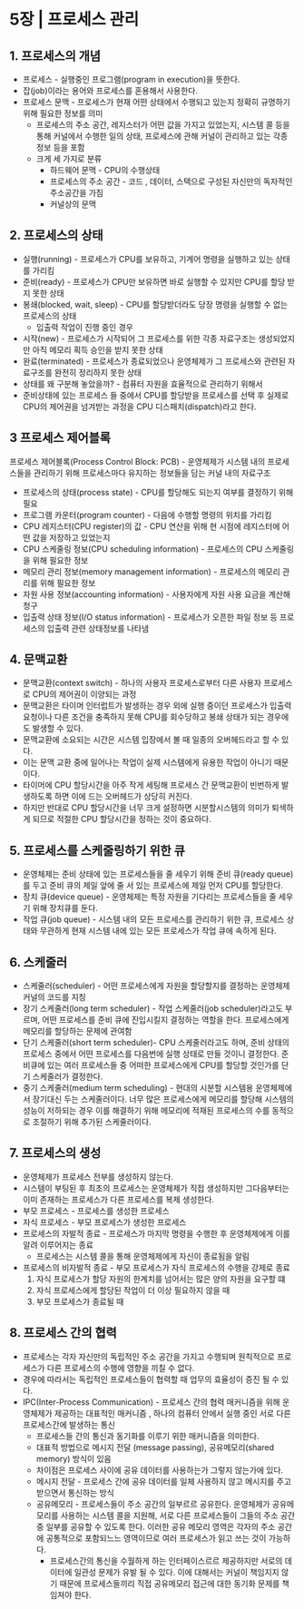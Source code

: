 # 5장 | 프로세스 관리

## 1. 프로세스의 개념

- 프로세스 - 실행중인 프로그램(program in execution)을 뜻한다.
- 잡(job)이라는 용어와 프로세스를 혼용해서 사용한다.
- 프로세스 문맥 - 프로세스가 현재 어떤 상태에서 수행되고 있는지 정확히 규명하기 위해 필요한 정보를 의미
    - 프로세스의 주소 공간, 레지스터가 어떤 값을 가지고 있었는지, 시스템 콜 등을 통해 커널에서 수행한 일의 상태, 프로세스에 관해 커널이 관리하고 있는 각종 정보 등을 포함
    - 크게 세 가지로 분류
        - 하드웨어 문맥 - CPU의 수행상태
        - 프로세스의 주소 공간 - 코드 , 데이터, 스택으로 구성된 자신만의 독자적인 주소공간을 가짐
        - 커널상의 문맥

## 2. 프로세스의 상태

- 실행(running) - 프로세스가 CPU를 보유하고, 기계어 명령을 실행하고 있는 상태를 가리킴
- 준비(ready) - 프로세스가 CPU만 보유하면 바로 실행할 수 있지만 CPU를 할당 받지 못한 상태
- 봉쇄(blocked, wait, sleep) - CPU를 할당받더라도 당장 명령을 실행할 수 없는 프로세스의 상태
    - 입출력 작업이 진행 중인 경우
- 시작(new) - 프로세스가 시작되어 그 프로세스를 위한 각종 자료구조는 생성되었지만 아직 메모리 획득 승인을 받지 못한 상태
- 완료(terminated) - 프로세스가 종료되었으나 운영체제가 그 프로세스와 관련된 자료구조를 완전히 정리하지 못한 상태
- 상태를 왜 구분해 놓았을까? - 컴퓨터 자원을 효율적으로 관리하기 위해서
- 준비상태에 있는 프로세스 들 중에서 CPU를 할당받을 프로세스를 선택 후 실제로 CPU의 제어권을 넘겨받는 과정을 CPU 디스패치(dispatch)라고 한다.

## 3 프로세스 제어블록

프로세스 제어블록(Process Control Block: PCB) - 운영체제가 시스템 내의 프로세스들을 관리하기 위해 프로세스마다 유지하는 정보들을 담는 커널 내의 자료구조

- 프로세스의 상태(process state) - CPU를 할당해도 되는지 여부를 결정하기 위해 필요
- 프로그램 카운터(program counter) - 다음에 수행할 명령의 위치를 가리킴
- CPU 레지스터(CPU register)의 값 - CPU 연산을 위해 현 시점에 레지스터에 어떤 값을 저장하고 있었는지
- CPU 스케줄링 정보(CPU scheduling information) - 프로세스의 CPU 스케줄링을 위해 필요한 정보
- 메모리 관리 정보(memory management information) - 프로세스의 메모리 관리를 위해 필요한 정보
- 자원 사용 정보(accounting information) - 사용자에게 자원 사용 요금을 계산해 청구
- 입출력 상태 정보(I/O status information) - 프로세스가 오픈한 파일 정보 등 프로세스의 입출력 관련 상태정보를 나타냄

## 4. 문맥교환

- 문맥교환(context switch) - 하나의 사용자 프로세스로부터 다른 사용자 프로세스로 CPU의 제어권이 이양되는 과정
- 문맥교환은 타이머 인터럽트가 발생하는 경우 외에 실행 중이던 프로세스가 입출력 요청이나 다른 조건을 충족하지 못해 CPU를 회수당하고 봉쇄 상태가 되는 경우에도 발생할 수 있다.
- 문맥교환에 소요되는 시간은 시스템 입장에서 볼 때 일종의 오버헤드라고 할 수 있다.
- 이는 문맥 교환 중에 일어나는 작업이 실제 시스템에게 유용한 작업이 아니기 때문이다.
- 타이머에 CPU 할당시간을 아주 작게 세팅해 프로세스 간 문맥교환이 빈번하게 발생하도록 하면 이에 드는 오버헤드가 상당히 커진다.
- 하지만 반대로 CPU 할당시간을 너무 크게 설정하면 시분할시스템의 의미가 퇴색하게 되므로 적절한 CPU 할당시간을 정하는 것이 중요하다.

## 5. 프로세스를 스케줄링하기 위한 큐

- 운영체제는 준비 상태에 있는 프로세스들을 줄 세우기 위해 준비 큐(ready queue)를 두고 준비 큐의 제일 앞에 줄 서 있는 프로세스에 제일 먼저 CPU를 할당한다.
- 장치 큐(device queue) - 운영체제는 특정 자원을 기다리는 프로세스들을 줄 세우기 위해 장치큐를 둔다.
- 작업 큐(job queue) - 시스템 내의 모든 프로세스를 관리하기 위한 큐, 프로세스 상태와 무관하게 현재 시스템 내에 있는 모든 프로세스가 작업 큐에 속하게 된다.

## 6. 스케줄러

- 스케줄러(scheduler) - 어떤 프로세스에게 자원을 할당할지를 결정하는 운영체제 커널의 코드를 지칭
- 장기 스케줄러(long term scheduler) - 작업 스케줄러(job scheduler)라고도 부르며, 어떤 프로세스를 준비 큐에 진입시킬지 결정하는 역할을 한다. 프로세스에게 메모리를 할당하는 문제에 관여함
- 단기 스케줄러(short term scheduler)- CPU 스케줄러라고도 하며, 준비 상태의 프로세스 중에서 어떤 프로세스를 다음번에 실행 상태로 만들 것이니 결정한다. 준비큐에 있는 여러 프로세스들 중 어떠한 프로세스에게 CPU를 할당할 것인가를 단기 스케줄러가 결정한다.
- 중기 스케줄러(medium term scheduling) - 현대의 시분할 시스템용 운영체제에서 장기대신 두는 스케줄러이다. 너무 많은 프로세스에게 메모리를 할당해 시스템의 성능이 저하되는 경우 이를 해결하기 위해 메모리에 적재된 프로세스의 수를 동적으로 조절하기 위해 추가된 스케줄러이다.

## 7. 프로세스의 생성

- 운영체제가 프로세스 전부를 생성하지 않는다.
- 시스템이 부팅된 후 최초의 프로세스는 운영체제가 직접 생성하지만 그다음부터는 이미 존재하는 프로세스가 다른 프로세스를 복제 생성한다.
- 부모 프로세스 - 프로세스를 생성한 프로세스
- 자식 프로세스 - 부모 프로세스가 생성한 프로세스
- 프로세스의 자발적 종료 - 프로세스가 마지막 명령을 수행한 후 운영체제에게 이를 알려 이루어지는 종료
    - 프로세스는 시스템 콜을 통해 운영체제에게 자신이 종료됨을 알림
- 프로세스의 비자발적 종료 - 부모 프로세스가  자식 프로세스의 수행을 강제로 종료
    1. 자식 프로세스가 할당 자원의 한계치를 넘어서는 많은 양의 자원을 요구할 떄
    2. 자식 프로세스에게 할당된 작업이 더 이상 필요하지 않을 때
    3. 부모 프로세스가 종료될 때

## 8. 프로세스 간의 협력

- 프로세스는 각자 자신만의 독립적인 주소 공간을 가지고 수행되며 원칙적으로 프로세스가 다른 프로세스의 수행에 영향을 끼칠 수 없다.
- 경우에 따라서는 독립적인 프로세스들이 협력할 때 업무의 효율성이 증진 될 수 있다.
- IPC(Inter-Process Communication) - 프로세스 간의 협력 매커니즘을 위해 운영체제가 제공하는 대표적인 매커니즘 , 하나의 컴퓨터 안에서 실행 중인 서로 다른 프로세스간에 발생하는 통신
    - 프로세스들 간의 통신과 동기화를 이루기 위한 매커니즘을 의미한다.
    - 대표적 방법으로 메시지 전달 (message passing), 공유메모리(shared memory) 방식이 있음
    - 차이점은 프로세스 사이에 공유 데이터를 사용하는가 그렇지 않는가에 있다.
    - 메시지 전달 - 프로세스 간에 공유 데이터를 일체 사용하지 않고 메시지를 주고받으면서 통신하는 방식
    - 공유메모리 - 프로세스들이 주소 공간의 일부르르 공유한다. 운영체제가 공유메모리를 사용하는 시스템 콜을 지원해, 서로 다른 프로세스들이 그들의 주소 공간 중 일부를 공유할 수 있도록 한다. 이러한 공유 메모리 영역은 각자의 주소 공간에 공통적으로 포함되느느 영역이므로 여러 프로세스가 읽고 쓰는 것이 가능하다.
        - 프로세스간의 통신을 수월하게 하는 인터페이스르르 제공하지만 서로의 데이터에 일관성 문제가 유발 될 수 있다. 이에 대해서는 커널이 책임지지 않기 때문에 프로세스들끼리 직접 공유메모리 접근에 대한 동기화 문제를 책임져야 한다.
